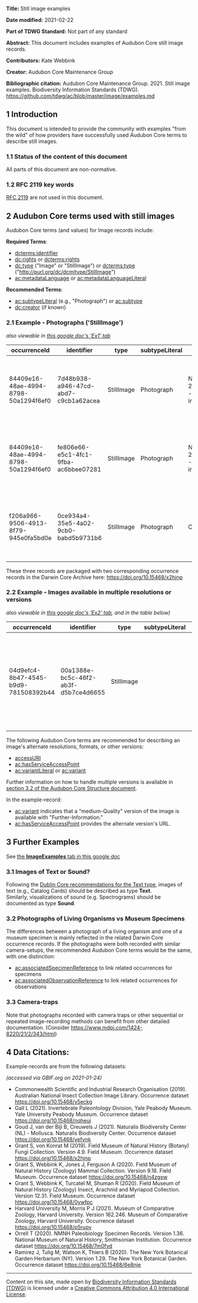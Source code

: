 **Title:** Still image examples

**Date modified:** 2021-02-22

**Part of TDWG Standard:** Not part of any standard

**Abstract:** This document includes examples of Audubon Core still image records.  

**Contributors:** Kate Webbink

**Creator:** Audubon Core Maintenance Group

**Bibliographic citation:** Audubon Core Maintenance Group. 2021. Still image examples. Biodiversity Information Standards (TDWG). https://github.com/tdwg/ac/blob/master/image/examples.md

## 1 Introduction

This document is intended to provide the community with examples "from the wild" of how providers have successfully used Audubon Core terms to describe still images.


### 1.1 Status of the content of this document

All parts of this document are non-normative.  


### 1.2 RFC 2119 key words
[RFC 2119](https://tools.ietf.org/html/rfc2119) are not used in this document.


## 2 Audubon Core terms used with still images

Audubon Core terms (and values) for Image records include:

**Required Terms**:
  - [dcterms:identifier](https://tdwg.github.io/ac/termlist/#dcterms_identifier)
  - [dc:rights](https://tdwg.github.io/ac/termlist/#dc_rights) or [dcterms:rights](https://tdwg.github.io/ac/termlist/#dcterms_rights)
  - [dc:type](https://tdwg.github.io/ac/termlist/#dc_type) ("Image" or "StillImage") or [dcterms:type](https://tdwg.github.io/ac/termlist/#dcterms_type) ("http://purl.org/dc/dcmitype/StillImage")
  - [ac:metadataLanguage](https://tdwg.github.io/ac/termlist/#ac_metadataLanguage) or [ac:metadataLanguageLiteral](https://tdwg.github.io/ac/termlist/#ac_metadataLanguageLiteral)

**Recommended Terms**:
  - [ac:subtypeLiteral](https://tdwg.github.io/ac/termlist/#ac_subtypeLiteral) (e.g., "Photograph") or [ac:subtype](https://tdwg.github.io/ac/termlist/#ac_subtype)
  - [dc:creator](https://tdwg.github.io/ac/termlist/#dc_creator) (if known)

### 2.1 Example - Photographs ('StillImage')
*also viewable in [this google doc's 'Ex1' tab](https://docs.google.com/spreadsheets/d/1HeDwclaGgSh8L8FlVy0awbmgq-KRy0EyVWu-3gdFOqI/edit#gid=0)*

occurrenceId|identifier|type|subtypeLiteral|title|MetadataDate|metadataLanguageLiteral|providerManagedID|rights|Owner|WebStatement|Credit|creator|providerLiteral|description|tag|CreateDate|IDofContainingCollection|accessURI|format|hashFunction|hashValue|PixelXDimension|PixelYDimension
-|-|-|-|-|-|-|-|-|-|-|-|-|-|-|-|-|-|-|-|-|-|-|-
84409e16-48ae-4994-8798-50a1294f6ef0|7d48b938-a946-47cd-abd7-c9cb1a62acea|StillImage|Photograph|NAMA 2011-026 - specimen image|2018-08-22|eng|1487473|[Copyright] Field Museum of Natural History - CC BY-NC|Field Museum of Natural History|https://www.fieldmuseum.org/field-museum-natural-history-conditions-and-suggested-norms-use-collections|Please cite this as: (c) The Field Museum (DATE) CC-BY-NC||Field Museum of Natural History|North American Mycological Association Foray 2011: specimen # NAMA 2011-026|Fungi||http://grbio.org/cool/90as-ki3a|https://fm-digital-assets.fieldmuseum.org/1487/473/NAMA2011-026a.JPG|jpeg|MD5|7e12851821d2342680492bb5f83f22cb|2048|1536
84409e16-48ae-4994-8798-50a1294f6ef0|fe806e66-e5c1-4fc1-9fba-ac6bbee07281|StillImage|Photograph|NAMA 2011-026 - specimen image|2018-08-22|eng|1487474|[Copyright] Field Museum of Natural History - CC BY-NC|Field Museum of Natural History|https://www.fieldmuseum.org/field-museum-natural-history-conditions-and-suggested-norms-use-collections|Please cite this as: (c) The Field Museum (DATE) CC-BY-NC||Field Museum of Natural History|North American Mycological Association Foray 2011: specimen # NAMA 2011-026|Fungi||http://grbio.org/cool/90as-ki3a|https://fm-digital-assets.fieldmuseum.org/1487/474/NAMA2011-026b.JPG|jpeg|MD5|83f73ea4d2c93a2e24e56e5ef400ba2e|2048|1536
f206a966-9506-4913-8f79-945e0fa5bd0e|0ce934a4-35e5-4a02-9cb0-babd5b9731b6|StillImage|Photograph|C0372592F|2019-09-18|eng|1989011|[Copyright] Field Museum of Natural History - CC BY-NC|Field Museum of Natural History|https://www.fieldmuseum.org/field-museum-natural-history-conditions-and-suggested-norms-use-collections|Please cite this as: (c) The Field Museum (DATE) CC-BY-NC|S. Russell|Field Museum of Natural History - Botany Department|Fresh specimen image of C0372592F|Fungi||http://grbio.org/cool/90as-ki3a|https://fm-digital-assets.fieldmuseum.org/1989/011/C0372592F.jpeg|jpeg|MD5|5e3456f17b5510d4f0ac84514a0ae872|768|1024

These three records are packaged with two corresponding occurrence records in the Darwin Core Archive here: https://doi.org/10.15468/x2hjnp


### 2.2 Example - Images available in multiple resolutions or versions
*also viewable in [this google doc's 'Ex2' tab](https://docs.google.com/spreadsheets/d/1HeDwclaGgSh8L8FlVy0awbmgq-KRy0EyVWu-3gdFOqI/edit#gid=1683326393&range=A1), and in the table below)*

occurrenceId|identifier|type|subtypeLiteral|title|MetadataDate|metadataLanguageLiteral|providerManagedID|hasServiceAccessPoint|rights|Owner|WebStatement|Credit|creator|providerLiteral|description|tag|CreateDate|IDofContainingCollection|accessURI|format|variantLiteral|hashFunction|hashValue|PixelXDimension|PixelYDimension
-|-|-|-|-|-|-|-|-|-|-|-|-|-|-|-|-|-|-|-|-|-|-|-|-|-
04d9efc4-8b47-4545-b9d9-781508392b44|00a1388e-bc5c-46f2-ab3f-d5b7ce4d6655|StillImage||PP29675_image_1|2019-04-09|eng|744562|https://mm.fieldmuseum.org/00a1388e-bc5c-46f2-ab3f-d5b7ce4d6655|[Copyright] Field Museum of Natural History - CC BY-NC|Field Museum of Natural History|https://www.fieldmuseum.org/field-museum-natural-history-conditions-and-suggested-norms-use-collections|Please cite this as: (c) The Field Museum (DATE) CC-BY-NC|Field Museum of Natural History - Botany Department | Robert North : Field Museum of Natural History|Field Museum of Natural History|PP 29675 A+B [HS, M] Pinnularia, Moscovian / Desmoinesian, Francis Creek Shale Member, United States of America, Illinois, Will, Mazon Creek Region|Fossil Ferns|22 Jul 2014|http://biocol.org/urn:lsid:biocol.org:col:34795|https://fm-digital-assets.fieldmuseum.org/744/562/PP29675_image_1.jpg|jpeg|mediumQualityFurtherInformationURL|MD5|9b7ad87adb8f5ada19e91a202f4339b1|1500|1908

The following Audubon Core terms are recommended for describing an image's alternate resolutions, formats, or other versions:
- [accessURI](https://tdwg.github.io/ac/termlist/#ac_accessURI)
- [ac:hasServiceAccessPoint](https://tdwg.github.io/ac/termlist/#ac_hasServiceAccessPoint)
- [ac:variantLiteral](https://tdwg.github.io/ac/termlist/#ac_variantLiteral) or [ac:variant](https://tdwg.github.io/ac/termlist/#ac_variant)

Further information on how to handle multiple versions is available in [section 3.2 of the Audubon Core Structure document](https://tdwg.github.io/ac/structure/#3-multiplicity-and-cardinality).

In the example-record:
- [ac:variant](https://tdwg.github.io/ac/termlist/#ac_variant) indicates that a "medium-Quality" version of the image is available with "Further-Information."
- [ac:hasServiceAccessPoint](https://tdwg.github.io/ac/termlist/#ac_hasServiceAccessPoint) provides the alternate version's URL.


## 3 Further Examples
See [the **ImageExamples** tab in this google doc](https://docs.google.com/spreadsheets/d/1HeDwclaGgSh8L8FlVy0awbmgq-KRy0EyVWu-3gdFOqI/edit#gid=1059134995&range=A2)


### 3.1 Images of Text or Sound?
Following the [Dublin Core recommendations for the Text type](https://www.dublincore.org/specifications/dublin-core/dcmi-terms/#http://purl.org/dc/dcmitype/Text), images of text (e.g., Catalog Cards) should be described as type **Text**.  
Similarly, visualizations of sound (e.g. Spectrograms) should be documented as type **Sound**.

### 3.2 Photographs of Living Organisms vs Museum Specimens
The differences between a photograph of a living organism and one of a museum specimen is mainly reflected in the related Darwin Core occurrence records.
If the photographs were both recorded with similar camera-setups, the recommended Audubon Core terms would be the same, with one distinction:

- [ac:associatedSpecimenReference](https://tdwg.github.io/ac/termlist/#ac_associatedSpecimenReference) to link related occurrences for specimens
- [ac:associatedObservationReference](https://tdwg.github.io/ac/termlist/#ac_associatedObservationReference) to link related occurrences for observations

### 3.3 Camera-traps
Note that photographs recorded with camera traps or other sequential or repeated image-recording methods can benefit from other detailed documentation.
(Consider https://www.mdpi.com/1424-8220/21/2/343/html)


## 4 Data Citations:
Example-records are from the following datasets:

*(accessed via GBIF.org on 2021-01-24)*

- Commonwealth Scientific and Industrial Research Organisation (2019). Australian National Insect Collection Image Library. Occurrence dataset https://doi.org/10.15468/y5eckg
- Gall L (2021). Invertebrate Paleontology Division, Yale Peabody Museum. Yale University Peabody Museum. Occurrence dataset https://doi.org/10.15468/nqheui
- Goud J, van der Bijl B, Creuwels J (2021). Naturalis Biodiversity Center (NL) - Mollusca. Naturalis Biodiversity Center. Occurrence dataset https://doi.org/10.15468/yefvnk
- Grant S, von Konrat M (2019). Field Museum of Natural History (Botany) Fungi Collection. Version 4.9. Field Museum. Occurrence dataset https://doi.org/10.15468/x2hjnp 
- Grant S, Webbink K, Jones J, Ferguson A (2020). Field Museum of Natural History (Zoology) Mammal Collection. Version 9.18. Field Museum. Occurrence dataset https://doi.org/10.15468/n4zgxw
- Grant S, Webbink K, Turcatel M, Shuman R (2020). Field Museum of Natural History (Zoology) Insect, Arachnid and Myriapod Collection. Version 12.31. Field Museum. Occurrence dataset https://doi.org/10.15468/0ywfpc
- Harvard University M, Morris P J (2021). Museum of Comparative Zoology, Harvard University. Version 162.246. Museum of Comparative Zoology, Harvard University. Occurrence dataset https://doi.org/10.15468/p5rupv
- Orrell T (2020). NMNH Paleobiology Specimen Records. Version 1.36. National Museum of Natural History, Smithsonian Institution. Occurrence dataset https://doi.org/10.15468/7m0fvd
- Ramirez J, Tulig M, Watson K, Thiers B (2020). The New York Botanical Garden Herbarium (NY). Version 1.29. The New York Botanical Garden. Occurrence dataset https://doi.org/10.15468/6e8nje

------

Content on this site, made open by [Biodiversity Information Standards (TDWG)](https://www.tdwg.org/) is licensed under a [Creative Commons Attribution 4.0 International License](https://creativecommons.org/licenses/by/4.0/).
